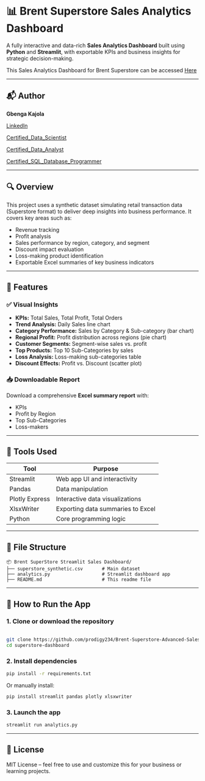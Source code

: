 
# 📊 Brent Superstore Sales Analytics Dashboard

A fully interactive and data-rich **Sales Analytics Dashboard** built using **Python** and **Streamlit**, with exportable KPIs and business insights for strategic decision-making.

This Sales Analytics Dashboard for Brent Superstore can be accessed [Here](https://brent-superstore-sales-analytics.streamlit.app/)


---

## 📬 Author

**Gbenga Kajola**

[LinkedIn](https://www.linkedin.com/in/kajolagbenga)

[Certified_Data_Scientist](https://www.datacamp.com/certificate/DSA0012312825030)

[Certified_Data_Analyst](https://www.datacamp.com/certificate/DAA0018583322187)

[Certified_SQL_Database_Programmer](https://www.datacamp.com/certificate/SQA0019722049554)


---


## 🔍 Overview

This project uses a synthetic dataset simulating retail transaction data (Superstore format) to deliver deep insights into business performance. It covers key areas such as:

- Revenue tracking
- Profit analysis
- Sales performance by region, category, and segment
- Discount impact evaluation
- Loss-making product identification
- Exportable Excel summaries of key business indicators

---

## 🚀 Features

### ✅ Visual Insights

- **KPIs:** Total Sales, Total Profit, Total Orders
- **Trend Analysis:** Daily Sales line chart
- **Category Performance:** Sales by Category & Sub-category (bar chart)
- **Regional Profit:** Profit distribution across regions (pie chart)
- **Customer Segments:** Segment-wise sales vs. profit
- **Top Products:** Top 10 Sub-Categories by sales
- **Loss Analysis:** Loss-making sub-categories table
- **Discount Effects:** Profit vs. Discount (scatter plot)

### 📥 Downloadable Report

Download a comprehensive **Excel summary report** with:
- KPIs
- Profit by Region
- Top Sub-Categories
- Loss-makers

---

## 🧠 Tools Used

| Tool | Purpose |
|------|---------|
| Streamlit | Web app UI and interactivity |
| Pandas | Data manipulation |
| Plotly Express | Interactive data visualizations |
| XlsxWriter | Exporting data summaries to Excel |
| Python | Core programming logic |

---

## 📁 File Structure

```
📦 Brent SuperStore Streamlit Sales Dashboard/
├── superstore_synthetic.csv       # Main dataset
├── analytics.py                   # Streamlit dashboard app
├── README.md                      # This readme file
```

---

## 🧪 How to Run the App

### 1. Clone or download the repository

```bash

git clone https://github.com/prodigy234/Brent-Superstore-Advanced-Sales-Analytics-Dashboard.git
cd superstore-dashboard
```

### 2. Install dependencies

```bash
pip install -r requirements.txt
```

Or manually install:

```bash
pip install streamlit pandas plotly xlsxwriter
```

### 3. Launch the app

```bash
streamlit run analytics.py
```

---

## 🏁 License

MIT License – feel free to use and customize this for your business or learning projects.
